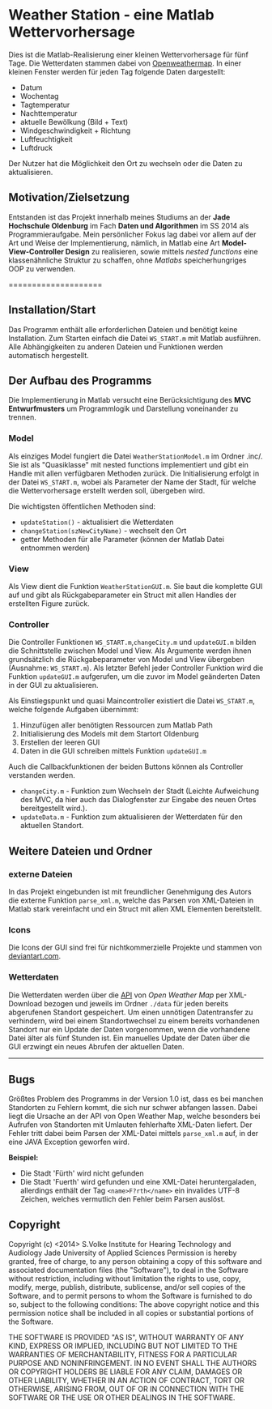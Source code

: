 # Weather Station - eine Matlab Wettervorhersage

Dies ist die Matlab-Realisierung einer kleinen Wettervorhersage für fünf Tage. Die Wetterdaten stammen dabei von [Openweathermap](http://openweathermap.com). In einer kleinen Fenster werden für jeden Tag folgende Daten dargestellt:

+ Datum
+ Wochentag
+ Tagtemperatur
+ Nachttemperatur
+ aktuelle Bewölkung (Bild + Text)
+ Windgeschwindigkeit + Richtung
+ Luftfeuchtigkeit
+ Luftdruck

Der Nutzer hat die Möglichkeit den Ort zu wechseln oder die Daten zu aktualisieren.

## Motivation/Zielsetzung

Entstanden ist das Projekt innerhalb meines Studiums an der **Jade Hochschule Oldenburg** im Fach **Daten und Algorithmen** im SS 2014 als Programmieraufgabe. Mein persönlicher Fokus lag dabei vor allem auf der Art und Weise der Implementierung, nämlich, in Matlab eine Art **Model-View-Controller Design** zu realisieren, sowie mittels *nested functions* eine klassenähnliche Struktur zu schaffen, ohne *Matlabs* speicherhungriges OOP zu verwenden.

====================

## Installation/Start

Das Programm enthält alle erforderlichen Dateien und benötigt keine Installation. Zum Starten einfach die Datei `WS_START.m` mit Matlab ausführen. Alle Abhängigkeiten zu anderen Dateien und Funktionen werden automatisch hergestellt.

## Der Aufbau des Programms

Die Implementierung in Matlab versucht eine Berücksichtigung des **MVC Entwurfmusters** um Programmlogik und Darstellung voneinander zu trennen.

### Model

Als einziges Model fungiert die Datei `WeatherStationModel.m` im Ordner .inc/. Sie ist als "Quasiklasse" mit nested functions implementiert und gibt ein Handle mit allen verfügbaren Methoden zurück. Die Initialisierung erfolgt in der Datei `WS_START.m`, wobei als Parameter der Name der Stadt, für welche die Wettervorhersage erstellt werden soll, übergeben wird.

Die wichtigsten öffentlichen Methoden sind:

+ `updateStation()` - aktualisiert die Wetterdaten 
+ `changeStation(szNewCityName)` - wechselt den Ort
+  getter Methoden für alle Parameter (können der Matlab Datei entnommen werden)

### View

Als View dient die Funktion `WeatherStationGUI.m`. Sie baut die komplette GUI auf und gibt als Rückgabeparameter ein Struct mit allen Handles der erstellten Figure zurück.

### Controller

Die Controller Funktionen `WS_START.m`,`changeCity.m` und `updateGUI.m` bilden die Schnittstelle zwischen Model und View. Als Argumente werden ihnen grundsätzlich die Rückgabeparameter von Model und View übergeben (Ausnahme: `WS_START.m`). Als letzter Befehl jeder Controller Funktion wird die Funktion `updateGUI.m` aufgerufen, um die zuvor im Model geänderten Daten in der GUI zu aktualisieren.

Als Einstiegspunkt und quasi Maincontroller existiert die Datei `WS_START.m`, welche folgende Aufgaben übernimmt:

1. Hinzufügen aller benötigten Ressourcen zum Matlab Path
2. Initialisierung des Models mit dem Startort Oldenburg
3. Erstellen der leeren GUI
4. Daten in die GUI schreiben mittels Funktion `updateGUI.m`

Auch die Callbackfunktionen der beiden Buttons können als Controller verstanden werden.

+ `changeCity.m` - Funktion zum Wechseln der Stadt (Leichte Aufweichung des MVC, da hier auch das Dialogfenster zur Eingabe des neuen Ortes bereitgestellt wird.). 
+ `updateData.m` - Funktion zum aktualisieren der Wetterdaten für den aktuellen Standort.


## Weitere Dateien und Ordner


### externe Dateien

In das Projekt eingebunden ist mit freundlicher Genehmigung des Autors die externe Funktion `parse_xml.m`, welche das Parsen von XML-Dateien in Matlab stark vereinfacht und ein Struct mit allen XML Elementen bereitstellt.

### Icons

Die Icons der GUI sind frei für nichtkommerzielle Projekte und stammen von [deviantart.com](http://vclouds.deviantart.com/art/VClouds-Weather-Icons-179152045).

### Wetterdaten

Die Wetterdaten werden über die [API](http://openweathermap.org/API) von *Open Weather Map* per XML-Download bezogen und jeweils im Ordner `./data` für jeden bereits abgerufenen Standort gespeichert. Um einen unnötigen Datentransfer zu verhindern, wird bei einem Standortwechsel zu einem bereits vorhandenen Standort nur ein Update der Daten vorgenommen, wenn die vorhandene Datei älter als fünf Stunden ist. Ein manuelles Update der Daten über die GUI erzwingt ein neues Abrufen der aktuellen Daten.

----------------

## Bugs

Größtes Problem des Programms in der Version 1.0 ist, dass es bei manchen Standorten zu Fehlern kommt, die sich nur schwer abfangen lassen. Dabei liegt die Ursache an der API von Open Weather Map, welche besonders bei Aufrufen von Standorten mit Umlauten fehlerhafte XML-Daten liefert. Der Fehler tritt dabei beim Parsen der XML-Datei mittels `parse_xml.m` auf, in der eine JAVA Exception geworfen wird.

**Beispiel:**

+ Die Stadt 'Fürth' wird nicht gefunden
+ Die Stadt 'Fuerth' wird gefunden und eine XML-Datei heruntergaladen, allerdings enthält der Tag `<name>F?rth</name>` ein invalides UTF-8 Zeichen, welches vermutlich den Fehler beim Parsen auslöst.

## Copyright

Copyright (c) <2014> S.Volke
Institute for Hearing Technology and Audiology
Jade University of Applied Sciences 
Permission is hereby granted, free of charge, to any person obtaining 
a copy of this software and associated documentation files 
(the "Software"), to deal in the Software without restriction, including 
without limitation the rights to use, copy, modify, merge, publish, 
distribute, sublicense, and/or sell copies of the Software, and to
permit persons to whom the Software is furnished to do so, subject
to the following conditions:
The above copyright notice and this permission notice shall be included 
in all copies or substantial portions of the Software.

THE SOFTWARE IS PROVIDED "AS IS", WITHOUT WARRANTY OF ANY KIND, 
EXPRESS OR IMPLIED, INCLUDING BUT NOT LIMITED TO THE WARRANTIES 
OF MERCHANTABILITY, FITNESS FOR A PARTICULAR PURPOSE AND NONINFRINGEMENT. 
IN NO EVENT SHALL THE AUTHORS OR COPYRIGHT HOLDERS BE LIABLE FOR ANY 
CLAIM, DAMAGES OR OTHER LIABILITY, WHETHER IN AN ACTION OF CONTRACT, 
TORT OR OTHERWISE, ARISING FROM, OUT OF OR IN CONNECTION WITH THE 
SOFTWARE OR THE USE OR OTHER DEALINGS IN THE SOFTWARE.


